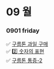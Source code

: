# 09 월

### 0901 friday
✅ [구름톤 과일 구매](goorm195697.py) <br>
✅ [2️⃣ 숫자의 표현](goorm195697.py) <br>
✅ [구름톤 통증-2](195693.py) <br>
<br>
